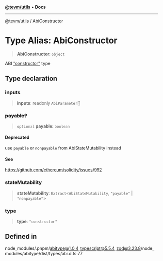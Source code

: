 [**@tevm/utils**](../README.md) • **Docs**

***

[@tevm/utils](../globals.md) / AbiConstructor

# Type Alias: AbiConstructor

> **AbiConstructor**: `object`

ABI ["constructor"](https://docs.soliditylang.org/en/latest/abi-spec.html#json) type

## Type declaration

### inputs

> **inputs**: readonly `AbiParameter`[]

### ~~payable?~~

> `optional` **payable**: `boolean`

#### Deprecated

use `payable` or `nonpayable` from AbiStateMutability instead

#### See

https://github.com/ethereum/solidity/issues/992

### stateMutability

> **stateMutability**: `Extract`\<`AbiStateMutability`, `"payable"` \| `"nonpayable"`\>

### type

> **type**: `"constructor"`

## Defined in

node\_modules/.pnpm/abitype@1.0.4\_typescript@5.5.4\_zod@3.23.8/node\_modules/abitype/dist/types/abi.d.ts:77
